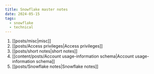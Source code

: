 ```yaml
---
title: Snowflake master notes
date: 2024-05-15
tags:
  - snowflake
  - technical
---
```


1.  [[posts/misc|misc]]
2. [[posts/Access privileges|Access privileges]]
3. [[posts/short notes|short notes]]
4. [[content/posts/Account usage-information schema|Account usage-information schema]]   
5. [[posts/Snowflake notes|Snowflake notes]] 









